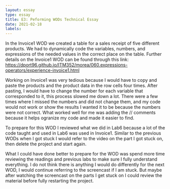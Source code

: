 ```yaml
---
layout: essay
type: essay
title: E3: Peforming WODs Technical Essay
date: 2021-02-18
labels:
---
```


In the Invoice1 WOD we created a table for a sales receipt of five different products. We had to dynamically code the variables, numbers, and expressions of the needed values in the correct place on the table. Further details on the Invoice1 WOD can be found through this link: https://dport96.github.io/ITM352/morea/060.expressions-operators/experience-invoice1.html

Working on Invoice1 was very tedious because I would have to copy and paste the products and the product data in the row cells four times. After pasting, I would have to change the number for each variable that corresponded to it, this process slowed me down a lot. There were a few times where I missed the numbers and did not change them, and my code would not work or show the results I wanted it to be because the numbers were not correct. What worked well for me was adding the // comments because it helps ogranize my code and made it easier to find.

To prepare for this WOD I reviewed what we did in Lab6 because a lot of the code taught and used in Lab6 was used in Invoice1. Similar to the previous WODs when I got stuck I would refer to the video on the part I got stuck on, then delete the project and start again.

What I could have done better to prepare for the WOD was spend more time reviewing the readings and previous labs to make sure I fully understand everything. I do not think there is anything I would do differently for the next WOD, I would continue referring to the screencast if I am stuck. But maybe after watching the screencast on the parts I get stuck on I could review the material before fully restarting the project.
